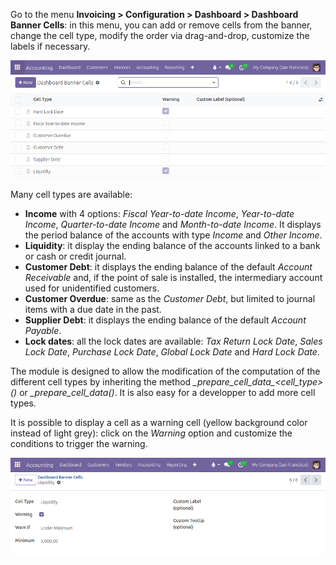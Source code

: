 Go to the menu **Invoicing \> Configuration \> Dashboard \> Dashboard
Banner Cells**: in this menu, you can add or remove cells from the
banner, change the cell type, modify the order via drag-and-drop,
customize the labels if necessary.

![Cell configuration menu](../static/description/banner_cell_config.png)

Many cell types are available:

- **Income** with 4 options: *Fiscal Year-to-date Income*, *Year-to-date
  Income*, *Quarter-to-date Income* and *Month-to-date Income*. It
  displays the period balance of the accounts with type *Income* and
  *Other Income*.
- **Liquidity**: it display the ending balance of the accounts linked to
  a bank or cash or credit journal.
- **Customer Debt**: it displays the ending balance of the default
  *Account Receivable* and, if the point of sale is installed, the
  intermediary account used for unidentified customers.
- **Customer Overdue**: same as the *Customer Debt*, but limited to
  journal items with a due date in the past.
- **Supplier Debt**: it displays the ending balance of the default
  *Account Payable*.
- **Lock dates**: all the lock dates are available: *Tax Return Lock
  Date*, *Sales Lock Date*, *Purchase Lock Date*, *Global Lock Date* and
  *Hard Lock Date*.

The module is designed to allow the modification of the computation of
the different cell types by inheriting the method
*\_prepare_cell_data_<cell_type>()* or *\_prepare_cell_data()*.
It is also easy for a developper to add more cell types.

It is possible to display a cell as a warning cell (yellow background color instead of light grey): click on the *Warning* option and customize the conditions to trigger the warning.

![Cell form with warning](../static/description/cell_form_with_warning.png)
